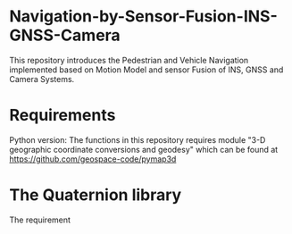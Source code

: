 # Navigation-by-Sensor-Fusion-INS-GNSS-Camera
This repository introduces the Pedestrian and Vehicle Navigation implemented based on Motion Model and sensor Fusion of INS, GNSS and Camera Systems.

# Requirements
Python version: 
The functions in this repository requires module "3-D geographic coordinate conversions and geodesy" which can be found at https://github.com/geospace-code/pymap3d

# The Quaternion library
The requirement
